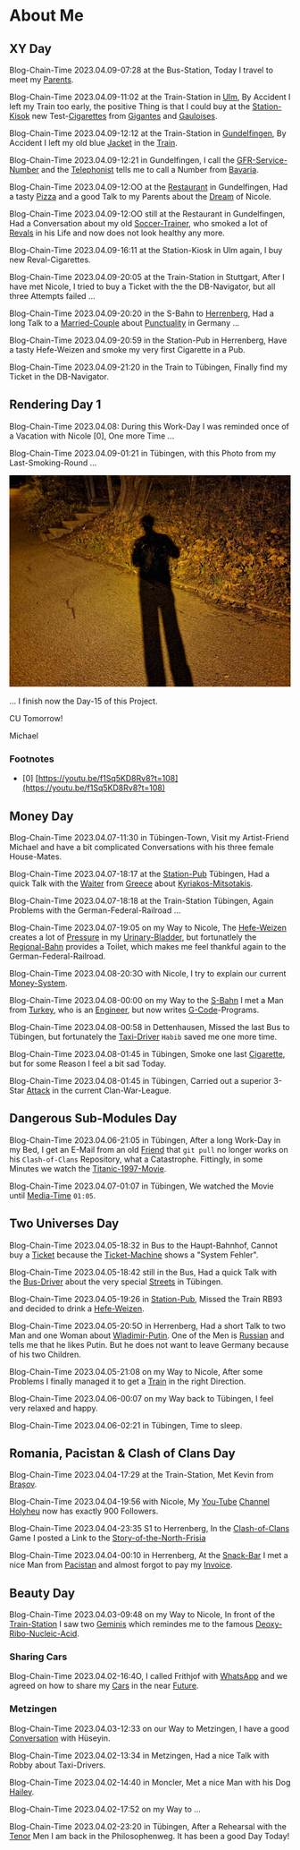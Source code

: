 # About Me


## XY Day

Blog-Chain-Time 2023.04.09-07:28 at the Bus-Station, Today I travel to meet my [Parents](40000006.md).

Blog-Chain-Time 2023.04.09-11:02 at the Train-Station in [Ulm](140000014.md), By Accident I left my Train too early, the positive Thing is that I could buy at the [Station-Kisok](200010001.md) new Test-[Cigarettes](100100002.md) from [Gigantes](100200000.md) and [Gauloises](100200001.md).

Blog-Chain-Time 2023.04.09-12:12 at the Train-Station in [Gundelfingen](140000016.md), By Accident I left my old blue [Jacket](204000001.md) in the [Train](8010004.md).

Blog-Chain-Time 2023.04.09-12:21 in Gundelfingen, I call the [GFR-Service-Number](8010005.md) and the [Telephonist](80000004.md) tells me to call a Number from [Bavaria](140000017.md).

Blog-Chain-Time 2023.04.09-12:OO at the [Restaurant](200000004.md) in Gundelfingen, Had a tasty [Pizza](203500001.md) and a good Talk to my Parents about the [Dream](600050.md) of Nicole.

Blog-Chain-Time 2023.04.09-12:OO still at the Restaurant in Gundelfingen, Had a Conversation about my old [Soccer-Trainer](202000003.md), who smoked a lot of [Revals](100200002.md) in his Life and now does not look healthy any more.

Blog-Chain-Time 2023.04.09-16:11 at the Station-Kiosk in Ulm again, I buy new Reval-Cigarettes.

Blog-Chain-Time 2023.04.09-20:05 at the Train-Station in Stuttgart, After I have met Nicole, I tried to buy a Ticket with the the DB-Navigator, but all three Attempts failed ...

Blog-Chain-Time 2023.04.09-20:20 in the S-Bahn to [Herrenberg](140000018.md), Had a long Talk to a [Married-Couple](180000003.md) about [Punctuality](41000001.md) in Germany ...

Blog-Chain-Time 2023.04.09-20:59 in the Station-Pub in Herrenberg, Have a tasty Hefe-Weizen and smoke my very first Cigarette in a Pub.

Blog-Chain-Time 2023.04.09-21:20 in the Train to Tübingen, Finally find my Ticket in the DB-Navigator.

## Rendering Day 1

Blog-Chain-Time 2023.04.08: During this Work-Day I was reminded once of a Vacation with Nicole [0], One more Time ...

Blog-Chain-Time 2023.04.09-01:21 in Tübingen, with this Photo from my Last-Smoking-Round ...

<img src="50000059.jpg" alt="Last-Smoking-Round" style="width:800px;"/>

... I finish now the Day-15 of this Project.

CU Tomorrow!

Michael

### Footnotes

- [0] [https://youtu.be/f1Sq5KD8Rv8?t=108](https://youtu.be/f1Sq5KD8Rv8?t=108)

## Money Day

Blog-Chain-Time 2023.04.07-11:30 in Tübingen-Town, Visit my Artist-Friend Michael and have a bit complicated Conversations with his three female House-Mates.

Blog-Chain-Time 2023.04.07-18:17 at the [Station-Pub](200000002.md) Tübingen, Had a quick Talk with the [Waiter](202000001.md) from [Greece](140000003.md) about [Kyriakos-Mitsotakis](70000004.md).

Blog-Chain-Time 2023.04.07-18:18 at the Train-Station Tübingen, Again Problems with the German-Federal-Railroad ...

Blog-Chain-Time 2023.04.07-19:05 on my Way to Nicole, The [Hefe-Weizen](203000001.md) creates a lot of [Pressure](10000008.md) in my [Urinary-Bladder](40100001.md), but fortunatlely the [Regional-Bahn](8010003.md) provides a Toilet, which makes me feel thankful again to the German-Federal-Railroad.

Blog-Chain-Time 2023.04.08-20:3O with Nicole, I try to explain our current [Money-System](130000003.md).

Blog-Chain-Time 2023.04.08-00:00 on my Way to the [S-Bahn](8010002.md) I met a Man from [Turkey](70000004.md), who is an [Engineer](202000002.md), but now writes [G-Code](9010002.md)-Programs. 

Blog-Chain-Time 2023.04.08-00:58 in Dettenhausen, Missed the last Bus to Tübingen, but fortunately the [Taxi-Driver](80000003.md) `Habib` saved me one more time.

Blog-Chain-Time 2023.04.08-01:45 in Tübingen, Smoke one last [Cigarette](100100001.md), but for some Reason I feel a bit sad Today.

Blog-Chain-Time 2023.04.08-01:45 in Tübingen, Carried out a superior 3-Star [Attack](160000001.md) in the current Clan-War-League.

## Dangerous Sub-Modules Day

Blog-Chain-Time 2023.04.06-21:05 in Tübingen, After a long Work-Day in my Bed, I get an E-Mail from an old [Friend](180000002.md) that `git pull` no longer works on his `Clash-of-Clans` Repository, what a Catastrophe. Fittingly, in some Minutes we watch the [Titanic-1997-Movie](200300001.md).

Blog-Chain-Time 2023.04.07-01:07 in Tübingen, We watched the Movie until [Media-Time](1000002.md) `01:05`.

## Two Universes Day

Blog-Chain-Time 2023.04.05-18:32 in Bus to the Haupt-Bahnhof, Cannot buy a [Ticket](404.md) because the [Ticket-Machine](404.md) shows a "System Fehler".

Blog-Chain-Time 2023.04.05-18:42 still in the Bus, Had a quick Talk with the [Bus-Driver](404.md) about the very special [Streets](404.md) in Tübingen.

Blog-Chain-Time 2023.04.05-19:26 in [Station-Pub](404.md), Missed the Train RB93 and decided to drink a [Hefe-Weizen](404.md).

Blog-Chain-Time 2023.04.05-20:5O in Herrenberg, Had a short Talk to two Man and one Woman about [Wladimir-Putin](70000002.md). One of the Men is [Russian](404.md) and tells me that he likes Putin. But he does not want to leave Germany because of his two Children.

Blog-Chain-Time 2023.04.05-21:08 on my Way to Nicole, After some Problems I finally managed it to get a [Train](404.md) in the right Direction.

Blog-Chain-Time 2023.04.06-00:07 on my Way back to Tübingen, I feel very relaxed and happy.

Blog-Chain-Time 2023.04.06-02:21 in Tübingen, Time to sleep.

## Romania, Pacistan & Clash of Clans Day

Blog-Chain-Time 2023.04.04-17:29 at the Train-Station, Met Kevin from [Brașov](140000001.md).

Blog-Chain-Time 2023.04.04-19:56 with Nicole, My [You-Tube](190000001.md) [Channel](190000003.md) [Holyheu](190000002.md) now has exactly 900 Followers.

Blog-Chain-Time 2023.04.04-23:35 S1 to Herrenberg, In the [Clash-of-Clans](3.md) Game I posted a Link to the [Story-of-the-North-Frisia](6.markdown)

Blog-Chain-Time 2023.04.04-00:10 in Herrenberg, At the [Snack-Bar](200000001.md) I met a nice Man from [Pacistan](140000002.md) and almost forgot to pay my [Invoice](130000002.md).

## Beauty Day

Blog-Chain-Time 2023.04.03-09:48 on my Way to Nicole, In front of the [Train-Station](8010001.md) I saw two [Geminis](40000002.md) which remindes me to the famous [Deoxy-Ribo-Nucleic-Acid](100000001.md).

### Sharing Cars

Blog-Chain-Time 2023.04.02-16:4O, I called Frithjof with [WhatsApp](9000047.md) and we agreed on how to share my [Cars](20000004.md) in the near [Future](10000004.md).

### Metzingen 

Blog-Chain-Time 2023.04.03-12:33 on our Way to Metzingen, I have a good [Conversation](404.md) with Hüseyin.

Blog-Chain-Time 2023.04.02-13:34 in Metzingen, Had a nice Talk with Robby about Taxi-Drivers.

Blog-Chain-Time 2023.04.02-14:40 in Moncler, Met a nice Man with his Dog [Hailey](773.md).

Blog-Chain-Time 2023.04.02-17:52 on my Way to ...

Blog-Chain-Time 2023.04.02-23:20 in Tübingen, After a Rehearsal with the [Tenor](90001001.md) Men I am back in the Philosophenweg. It has been a good Day Today!


